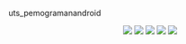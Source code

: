 uts_pemogramanandroid

<p align="center">
 <img src="https://github.com/putrinh17/uts_pemogramanandroid/blob/master/Gambar/Gambar1.jpg"/>
  <img src="https://github.com/putrinh17/uts_pemogramanandroid/blob/master/Gambar/gambar2.jpg"/>
  <img src="https://github.com/putrinh17/uts_pemogramanandroid/blob/master/Gambar/gambar3.jpg"/>
  <img src="https://github.com/putrinh17/uts_pemogramanandroid/blob/master/Gambar/gambar4.jpg"/>
  <img src="https://github.com/putrinh17/uts_pemogramanandroid/blob/master/Gambar/gambar5.jpg"/>
  </p>
